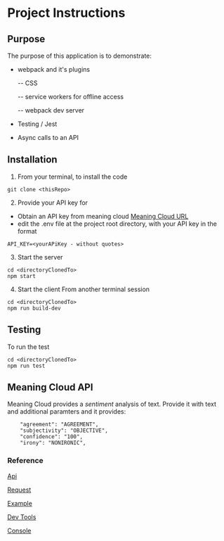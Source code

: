 # Project Instructions

## Purpose

The purpose of this application is to demonstrate:

- webpack and it's plugins

  -- CSS

  -- service workers for offline access

  -- webpack dev server

- Testing / Jest
- Async calls to an API

## Installation

1. From your terminal, to install the code

```
git clone <thisRepo>
```

2. Provide your API key for

- Obtain an API key from meaning cloud
  [Meaning Cloud URL](https://www.meaningcloud.com/developer/sentiment-analysis)
- edit the .env file at the project root directory, with your API key in the format

```
API_KEY=<yourAPiKey - without quotes>
```

3. Start the server

```
cd <directoryClonedTo>
npm start
```

4. Start the client
   From another terminal session

```
cd <directoryClonedTo>
npm run build-dev
```

## Testing

To run the test

```
cd <directoryClonedTo>
npm run test
```

## Meaning Cloud API

Meaning Cloud provides a _sentiment_ analysis of text. Provide it with text and additional paramters and it provides:

```
    "agreement": "AGREEMENT",
    "subjectivity": "OBJECTIVE",
    "confidence": "100",
    "irony": "NONIRONIC",
```

### Reference

[Api](https://www.meaningcloud.com/developer/sentiment-analysis)

[Request](https://www.meaningcloud.com/developer/sentiment-analysis/doc/2.1/request)

[Example](https://www.meaningcloud.com/developer/sentiment-analysis/doc/2.1/examples)

[Dev Tools](https://www.meaningcloud.com/developer/sentiment-analysis/dev-tools)

[Console](https://www.meaningcloud.com/developer/sentiment-analysis/console)
